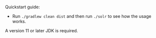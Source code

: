 Quickstart guide:

* Run `./gradlew clean dist` and then run `./solr` to see how the usage works.

A version 11 or later JDK is required.

